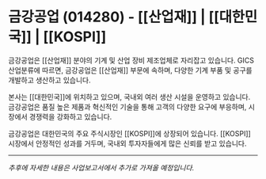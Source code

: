 # 금강공업 (014280) - [[산업재]] | [[대한민국]] | [[KOSPI]]

금강공업은 [[산업재]] 분야의 기계 및 산업 장비 제조업체로 자리잡고 있습니다. GICS 산업분류에 따르면, 금강공업은 [[산업재]] 부문에 속하며, 다양한 기계 부품 및 공구를 개발하고 생산하고 있습니다.

본사는 [[대한민국]]에 위치하고 있으며, 국내외 여러 생산 시설을 운영하고 있습니다. 금강공업은 품질 높은 제품과 혁신적인 기술을 통해 고객의 다양한 요구에 부응하며, 시장에서 경쟁력을 강화하고 있습니다.

금강공업은 대한민국의 주요 주식시장인 [[KOSPI]]에 상장되어 있습니다. [[KOSPI]] 시장에서 안정적인 성과를 거두며, 국내외 투자자들에게 많은 신뢰를 받고 있습니다.

---

*추후에 자세한 내용은 사업보고서에서 추가로 가져올 예정입니다.*